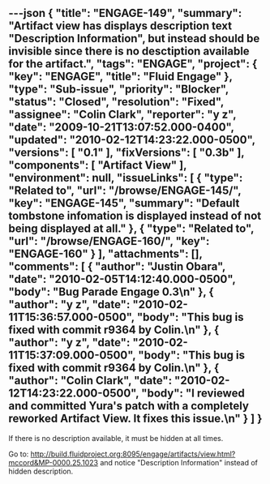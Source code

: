 ---json
{
  "title": "ENGAGE-149",
  "summary": "Artifact view has displays description text \"Description Information\", but instead should be invisible since there is no desctiption available for the artifact.",
  "tags": "ENGAGE",
  "project": {
    "key": "ENGAGE",
    "title": "Fluid Engage"
  },
  "type": "Sub-issue",
  "priority": "Blocker",
  "status": "Closed",
  "resolution": "Fixed",
  "assignee": "Colin Clark",
  "reporter": "y z",
  "date": "2009-10-21T13:07:52.000-0400",
  "updated": "2010-02-12T14:23:22.000-0500",
  "versions": [
    "0.1"
  ],
  "fixVersions": [
    "0.3b"
  ],
  "components": [
    "Artifact View"
  ],
  "environment": null,
  "issueLinks": [
    {
      "type": "Related to",
      "url": "/browse/ENGAGE-145/",
      "key": "ENGAGE-145",
      "summary": "Default tombstone infomation is displayed instead of not being displayed at all."
    },
    {
      "type": "Related to",
      "url": "/browse/ENGAGE-160/",
      "key": "ENGAGE-160"
    }
  ],
  "attachments": [],
  "comments": [
    {
      "author": "Justin Obara",
      "date": "2010-02-05T14:12:40.000-0500",
      "body": "Bug Parade Engage 0.3\n"
    },
    {
      "author": "y z",
      "date": "2010-02-11T15:36:57.000-0500",
      "body": "This bug is fixed with commit r9364 by Colin.\n"
    },
    {
      "author": "y z",
      "date": "2010-02-11T15:37:09.000-0500",
      "body": "This bug is fixed with commit r9364 by Colin.\n"
    },
    {
      "author": "Colin Clark",
      "date": "2010-02-12T14:23:22.000-0500",
      "body": "I reviewed and committed Yura's patch with a completely reworked Artifact View. It fixes this issue.\n"
    }
  ]
}
---
If there is no description available, it must be hidden at all times.

Go to: <http://build.fluidproject.org:8095/engage/artifacts/view.html?mccord&MP-0000.25.1023> and notice "Description Information" instead of hidden description.&#x20;

        